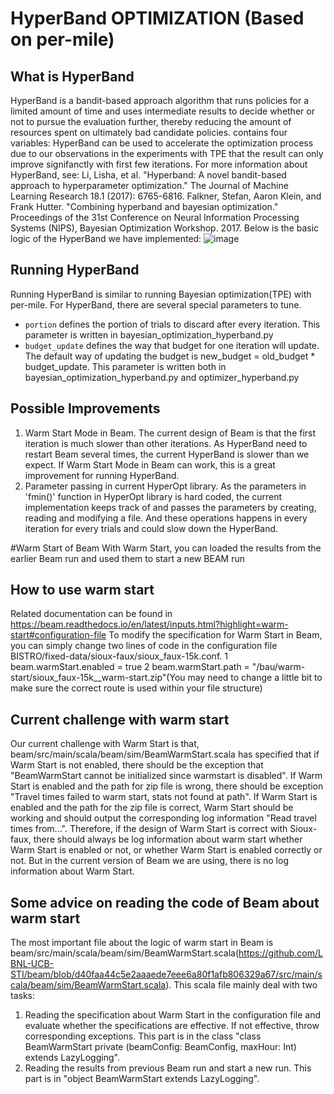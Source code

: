 # HyperBand OPTIMIZATION (Based on per-mile)

## What is HyperBand 

HyperBand is a bandit-based approach algorithm that runs policies for a limited amount of time and uses intermediate results to decide whether or not to pursue the evaluation further, thereby reducing the amount of resources spent on ultimately bad candidate policies. contains four variables:
HyperBand can be used to accelerate the optimization process due to our observations in the experiments with TPE that the result can only improve signifanctly with first few iterations.
For more information about HyperBand, see:
Li, Lisha, et al. "Hyperband: A novel bandit-based approach to hyperparameter optimization." The Journal of Machine Learning Research 18.1 (2017): 6765-6816.
Falkner, Stefan, Aaron Klein, and Frank Hutter. "Combining hyperband and bayesian optimization." Proceedings of the 31st Conference on Neural Information Processing Systems (NIPS), Bayesian Optimization Workshop. 2017.
Below is the basic logic of the HyperBand we have implemented:
![image](https://github.com/bistro-its-berkeley/BISTRO/blob/TPE_optim/BISTRO-Optimization-Library/Hyperband/HyperBand.jpg)
## Running HyperBand
Running HyperBand is similar to running Bayesian optimization(TPE) with per-mile. For HyperBand, there are several special parameters to tune.
* `portion` defines the portion of trials to discard after every iteration. This parameter is written in bayesian_optimization_hyperband.py
* `budget_update` defines the way that budget for one iteration will update. The default way of updating the budget is new_budget = old_budget * budget_update. This parameter is written both in bayesian_optimization_hyperband.py and optimizer_hyperband.py

## Possible Improvements
1. Warm Start Mode in Beam. The current design of Beam is that the first iteration is much slower than other iterations. As HyperBand need to restart Beam several times, the current HyperBand is slower than we expect. If Warm Start Mode in Beam can work, this is a great improvement for running HyperBand.
2. Parameter passing in current HyperOpt library. As the parameters in 'fmin()' function in HyperOpt library is hard coded, the current implementation keeps track of and passes the parameters by creating, reading and modifying a file. And these operations happens in every iteration for every trials and could slow down the HyperBand.

#Warm Start of Beam
With Warm Start, you can loaded the results from the earlier Beam run and used them to start a new BEAM run

## How to use warm start
Related documentation can be found in https://beam.readthedocs.io/en/latest/inputs.html?highlight=warm-start#configuration-file
To modify the specification for Warm Start in Beam, you can simply change two lines of code in the configuration file BISTRO/fixed-data/sioux-faux/sioux_faux-15k.conf. 
 1 beam.warmStart.enabled = true
 2 beam.warmStart.path = "/bau/warm-start/sioux_faux-15k__warm-start.zip"(You may need to change a little bit to make sure the correct route is used within your file structure)

## Current challenge with warm start
Our current challenge with Warm Start is that,  beam/src/main/scala/beam/sim/BeamWarmStart.scala has specified that if Warm Start is not enabled, there should be the exception that "BeamWarmStart cannot be initialized since warmstart is disabled". 
If Warm Start is enabled and the path for zip file is wrong, there should be exception "Travel times failed to warm start, stats not found at path".
If Warm Start is enabled and the path for the zip file is correct, Warm Start should be working and should output the corresponding log information "Read travel times from...". 
Therefore, if the design of Warm Start is correct with Sioux-faux, there should always be log information about warm start whether Warm Start is enabled or not, or whether Warm Start is enabled correctly or not. But in the current version of Beam we are using, there is no log information about Warm Start.

## Some advice on reading the code of Beam about warm start
The most important file about the logic of warm start in Beam is beam/src/main/scala/beam/sim/BeamWarmStart.scala(https://github.com/LBNL-UCB-STI/beam/blob/d40faa44c5e2aaaede7eee6a80f1afb806329a67/src/main/scala/beam/sim/BeamWarmStart.scala). This scala file mainly deal with two tasks:
1. Reading the specification about Warm Start in the configuration file and evaluate whether the specifications are effective. If not effective, throw corresponding exceptions. This part is in the class "class BeamWarmStart private (beamConfig: BeamConfig, maxHour: Int) extends LazyLogging".
2. Reading the results from previous Beam run and start a new run. This part is in "object BeamWarmStart extends LazyLogging".
 
 